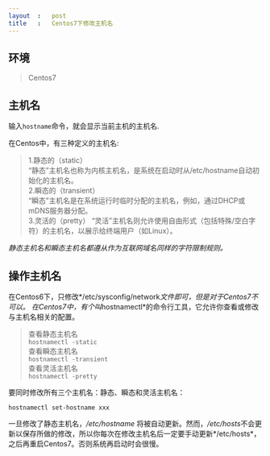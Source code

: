 ```yaml
---
layout	:	post
title	:	Centos7下修改主机名
---
```

## 环境

>Centos7

## 主机名
输入`hostname`命令，就会显示当前主机的主机名.

在Centos中，有三种定义的主机名:
<blockquote>
1.静态的（static）<br>
“静态”主机名也称为内核主机名，是系统在启动时从/etc/hostname自动初始化的主机名。<br>
2.瞬态的（transient）<br>
“瞬态”主机名是在系统运行时临时分配的主机名，例如，通过DHCP或mDNS服务器分配。<br>
3.灵活的（pretty）
“灵活”主机名则允许使用自由形式（包括特殊/空白字符）的主机名，以展示给终端用户（如Linux）。
</blockquote>

*静态主机名和瞬态主机名都遵从作为互联网域名同样的字符限制规则。*

## 操作主机名
在Centos6下，只修改*/etc/sysconfig/network*文件即可，但是对于Centos7不可以。
在Centos7中，有个叫*hostnamectl*的命令行工具，它允许你查看或修改与主机名相关的配置。
>查看静态主机名<br>
>`hostnamectl -static`<br>
>查看瞬态主机名<br>
>`hostnamectl -transient`<br>
>查看灵活主机名<br>
>`hostnamectl -pretty`

要同时修改所有三个主机名：静态、瞬态和灵活主机名：

`hostnamectl set-hostname xxx`

一旦修改了静态主机名，*/etc/hostname* 将被自动更新。然而，*/etc/hosts*不会更新以保存所做的修改，所以你每次在修改主机名后一定要手动更新*/etc/hosts*，之后再重启Centos7。否则系统再启动时会很慢。